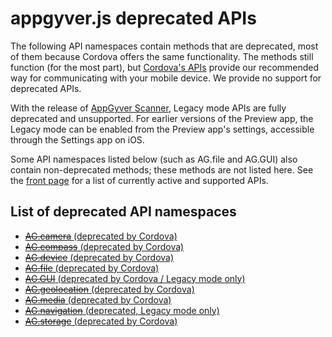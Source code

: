 # appgyver.js deprecated APIs

The following API namespaces contain methods that are deprecated, most of them because Cordova offers the same functionality. The methods still function (for the most part), but [Cordova's APIs](http://docs.phonegap.com) provide our recommended way for communicating with your mobile device. We provide no support for deprecated APIs.

With the release of [AppGyver Scanner](https://itunes.apple.com/app/appgyver-scanner/id575076515?mt=8), Legacy mode APIs are fully deprecated and unsupported. For earlier versions of the Preview app, the Legacy mode can be enabled from the Preview app's settings, accessible through the Settings app on iOS.

Some API namespaces listed below (such as AG.file and AG.GUI) also contain non-deprecated methods; these methods are not listed here. See the [front page](../index.md) for a list of currently active and supported APIs.

## List of deprecated API namespaces

* [~~AG.camera~~ (deprecated by Cordova)](topics/camera/camera.md)
* [~~AG.compass~~ (deprecated by Cordova) ](topics/compass/compass.md)
* [~~AG.device~~ (deprecated by Cordova)](topics/device/device.md)
* [~~AG.file~~ (deprecated by Cordova)](topics/file/file.md)
* [~~AG.GUI~~ (deprecated by Cordova / Legacy mode only)](topics/device/device.md)
* [~~AG.geolocation~~ (deprecated by Cordova)](topics/geolocation/geolocation.md)
* [~~AG.media~~ (deprecated by Cordova)](topics/media/media.md)
* [~~AG.navigation~~ (deprecated, Legacy mode only)](topics/navigation/navigation.md)
* [~~AG.storage~~ (deprecated by Cordova)](topics/storage/storage.md)
